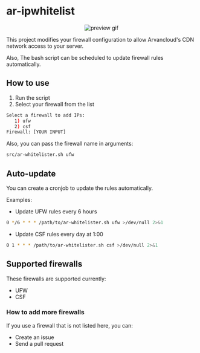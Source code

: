 # ar-ipwhitelist

<p align="center">
    <img alt="preview gif" src="https://github.com/sh-sh-dev/ar-ipwhitelist/blob/main/preview.gif?raw=true">
</p>

This project modifies your firewall configuration to allow Arvancloud's CDN network access to your server.

Also, The bash script can be scheduled to update firewall rules automatically.

## How to use

1. Run the script
2. Select your firewall from the list
```sh
Select a firewall to add IPs:
   1) ufw
   2) csf
Firewall: [YOUR INPUT]
```

Also, you can pass the firewall name in arguments:
```sh
src/ar-whitelister.sh ufw
``` 

## Auto-update

You can create a cronjob to update the rules automatically.

Examples:

* Update UFW rules every 6 hours
```sh
0 */6 * * * /path/to/ar-whitelister.sh ufw >/dev/null 2>&1
```

* Update CSF rules every day at 1:00
```sh
0 1 * * * /path/to/ar-whitelister.sh csf >/dev/null 2>&1
```

## Supported firewalls

These firewalls are supported currently:

* UFW
* CSF

### How to add more firewalls

If you use a firewall that is not listed here, you can:
* Create an issue
* Send a pull request
